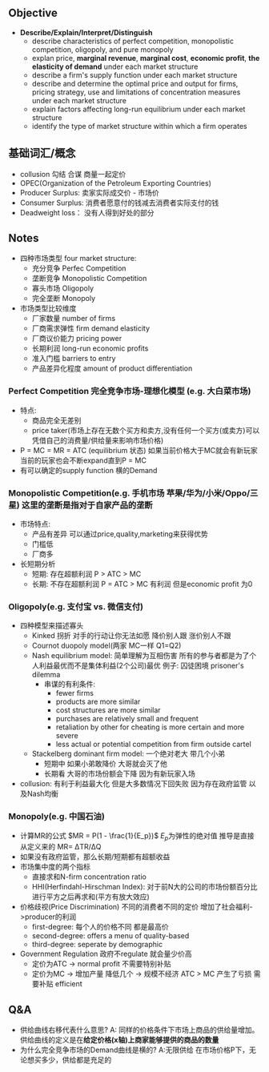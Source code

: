 ## Objective
* **Describe/Explain/Interpret/Distinguish** 
    * describe characteristics of perfect competition, monopolistic competition, oligopoly, and pure monopoly 
    * explan price, **marginal revenue**, **marginal cost**, **economic profit**, **the elasticity of demand** under each market structure
    * describe a firm's supply function under each market structure 
    * describe and determine the optimal price and output for firms, pricing strategy, use and limitations of concentration measures under each market structure 
    * explain factors affecting long-run equilibrium under each market structure 
    * identify the type of market structure within which a firm operates

## 基础词汇/概念
* collusion 勾结 合谋 商量一起定价
* OPEC(Organization of the Petroleum Exporting Countries) 
* Producer Surplus: 卖家实际成交价 - 市场价
* Consumer Surplus: 消费者愿意付的钱减去消费者实际支付的钱
* Deadweight loss： 没有人得到好处的部分 

## Notes
* 四种市场类型 four market structure: 
    * 充分竞争 Perfec Competition
    * 垄断竞争 Monopolistic Competition
    * 寡头市场 Oligopoly
    * 完全垄断 Monopoly
* 市场类型比较维度
    * 厂家数量 number of firms
    * 厂商需求弹性 firm demand elasticity 
    * 厂商议价能力 pricing power
    * 长期利润 long-run economic profits
    * 准入门槛 barriers to entry 
    * 产品差异化程度 amount of product differentiation 

### Perfect Competition 完全竞争市场-理想化模型 (e.g. 大白菜市场)
* 特点: 
    * 商品完全无差别 
    * price taker(市场上存在无数个买方和卖方,没有任何一个买方(或卖方)可以凭借自己的消费量/供给量来影响市场价格)
* P = MC = MR = ATC (equilibrium 状态) 如果当前价格大于MC就会有新玩家 当前的玩家也会不断expand直到P = MC 
* 有可以确定的supply function 横的Demand

### Monopolistic Competition(e.g. 手机市场 苹果/华为/小米/Oppo/三星) 这里的垄断是指对于自家产品的垄断 
* 市场特点: 
    * 产品有差异 可以通过price,quality,marketing来获得优势
    * 门槛低
    * 厂商多
* 长短期分析
    * 短期: 存在超额利润 P > ATC > MC 
    * 长期: 不存在超额利润 P = ATC > MC 有利润 但是economic profit 为0 

### Oligopoly(e.g. 支付宝 vs. 微信支付)
* 四种模型来描述寡头
    * Kinked 拐折 对手的行动让你无法如愿 降价别人跟 涨价别人不跟
    * Cournot duopoly model(两家 MC一样 Q1=Q2)
    * Nash equilibrium model: 简单理解为互相伤害 所有的参与者都是为了个人利益最优而不是集体利益(2个公司)最优 例子: 囚徒困境 prisoner's dilemma
        * 串谋的有利条件:
            * fewer firms 
            * products are more similar 
            * cost structures are more similar 
            * purchases are relatively small and frequent 
            * retaliation by other for cheating is more certain and more severe
            * less actual or potential competition from firm outside cartel
    * Stackelberg dominant firm model: 一个绝对老大 带几个小弟
        * 短期中 如果小弟敢降价 大哥就会灭了他
        * 长期看 大哥的市场份额会下降 因为有新玩家入场 
* collusion: 有利于利益最大化 但是大多数情况下回失败 因为存在政府监管 以及Nash均衡

### Monopoly(e.g. 中国石油)
* 计算MR的公式 $MR = P(1 - \frac{1}{E_p})$ $E_p$为弹性的绝对值 推导是直接从定义来的 MR= ΔTR/ΔQ
* 如果没有政府监管，那么长期/短期都有超额收益
* 市场集中度的两个指标
    * 直接求和N-firm concentration ratio
    * HHI(Herfindahl-Hirschman Index): 对于前N大的公司的市场份额百分比进行平方之后再求和(平方有放大效应)
* 价格歧视(Price Discrimination) 不同的消费者不同的定价 增加了社会福利->producer的利润
    * first-degree: 每个人的价格不同 都是最高价 
    * second-degree: offers a menu of quality-based
    * third-degree: seperate by demographic 
* Government Regulation 政府不regulate 就会量少价高
    * 定价为ATC -> normal profit 不需要特别补贴
    * 定价为MC -> 增加产量 降低几个 -> 规模不经济 ATC > MC 产生了亏损 需要补贴 efficient 

## Q&A
* 供给曲线右移代表什么意思? A: 同样的价格条件下市场上商品的供给量增加。供给曲线的定义是在**给定价格(x轴)**上商家能够提供的**商品的数量**
* 为什么完全竞争市场的Demand曲线是横的? A:无限供给 在市场价格P下，无论想买多少，供给都是充足的  

